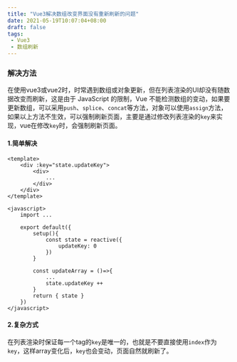 ```yaml
---
title: "Vue3解决数组改变界面没有重新刷新的问题"
date: 2021-05-19T10:07:04+08:00
draft: false
tags:
 - Vue3
 - 数组刷新
---
```


### 解决方法

在使用vue3或vue2时，时常遇到数组或对象更新，但在列表渲染的UI却没有随数据改变而刷新，这是由于 JavaScript 的限制，Vue 不能检测数组的变动，如果要更新数组，可以采用`push`、`splice`、`concat`等方法，对象可以使用`assign`方法，如果以上方法不生效，可以强制刷新页面，主要是通过修改列表渲染的`key`来实现，vue在修改`key`时，会强制刷新页面。

#### 1.简单解决

```vue
<template>
	<div :key="state.updateKey">
        <div>
            ...
    	</div>
    </div>
</template>

<javascript>
    import ...
    
	export default({
    	setup(){
    		const state = reactive({
    			updateKey: 0
    		})
    	}
    
    	const updateArray = ()=>{
    		...
    		state.updateKey ++
    	}
    	return { state }
    })
</javascript>
```

#### 2.复杂方式

在列表渲染时保证每一个tag的`key`是唯一的，也就是不要直接使用`index`作为`key`，这样array变化后，`key`也会变动，页面自然就刷新了。
